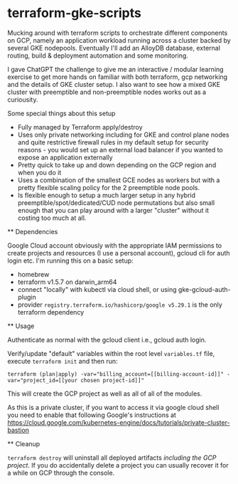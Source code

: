 # terraform-gke-scripts
Mucking around with terraform scripts to orchestrate different components on GCP, namely an application workload running across a cluster backed by several GKE nodepools. Eventually I'll add an AlloyDB database, external routing, build & deployment automation and some monitoring.

I gave ChatGPT the challenge to give me an interactive / modular learning exercise to get more hands on familiar with both terraform, gcp networking and the details of GKE cluster setup. I also want to see how a mixed GKE cluster with preemptible and non-preemptible nodes works out as a curiousity.

Some special things about this setup 
- Fully managed by Terraform apply/destroy
- Uses only private networking including for GKE and control plane nodes and quite restrictive firewall rules in my default setup for security reasons - you would set up an external load balancer if you wanted to expose an application externally
- Pretty quick to take up and down depending on the GCP region and when you do it
- Uses a combination of the smallest GCE nodes as workers but with a pretty flexible scaling policy for the 2 preemptible node pools.
- Is flexible enough to setup a much larger setup in any hybrid preemptible/spot/dedicated/CUD node permutations but also small enough that you can play around with a larger "cluster" without it costing too much at all.
  
** Dependencies

Google Cloud account obviously with the appropriate IAM permissions to create projects and resources (I use a personal account), gcloud cli for auth login etc.
I'm running this on a basic setup:
* homebrew 
* terraform v1.5.7 on darwin_arm64
* connect "locally" with kubectl via cloud shell, or using gke-gcloud-auth-plugin
* provider `registry.terraform.io/hashicorp/google v5.29.1` is the only terraform dependency

** Usage

Authenticate as normal with the gcloud client i.e., gcloud auth login.

Verify/update "default" variables within the root level `variables.tf` file, execute `terraform init` and then run:
```
terraform (plan|apply) -var="billing_account=[[billing-account-id]]" -var="project_id=[[your chosen project-id]]"
```
This will create the GCP project as well as all of all of the modules.

As this is a private cluster, if you want to access it via google cloud shell you need to enable that following Google's instructions at https://cloud.google.com/kubernetes-engine/docs/tutorials/private-cluster-bastion 

** Cleanup 

`terraform destroy` will uninstall all deployed artifacts *including the GCP project*. If you do accidentally delete a project you can usually recover it for a while on GCP through the console.

